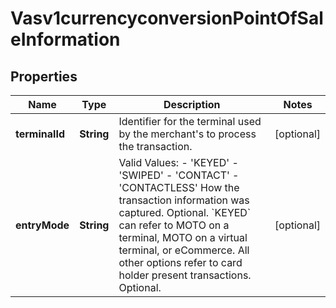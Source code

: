 
# Vasv1currencyconversionPointOfSaleInformation

## Properties
Name | Type | Description | Notes
------------ | ------------- | ------------- | -------------
**terminalId** | **String** | Identifier for the terminal used by the merchant&#39;s to process the transaction. |  [optional]
**entryMode** | **String** | Valid Values: - &#39;KEYED&#39; - &#39;SWIPED&#39; - &#39;CONTACT&#39; - &#39;CONTACTLESS&#39;  How the transaction information was captured. Optional. &#x60;KEYED&#x60; can refer to MOTO on a terminal, MOTO on a virtual terminal, or eCommerce. All other options refer to card holder present transactions. Optional.  |  [optional]



